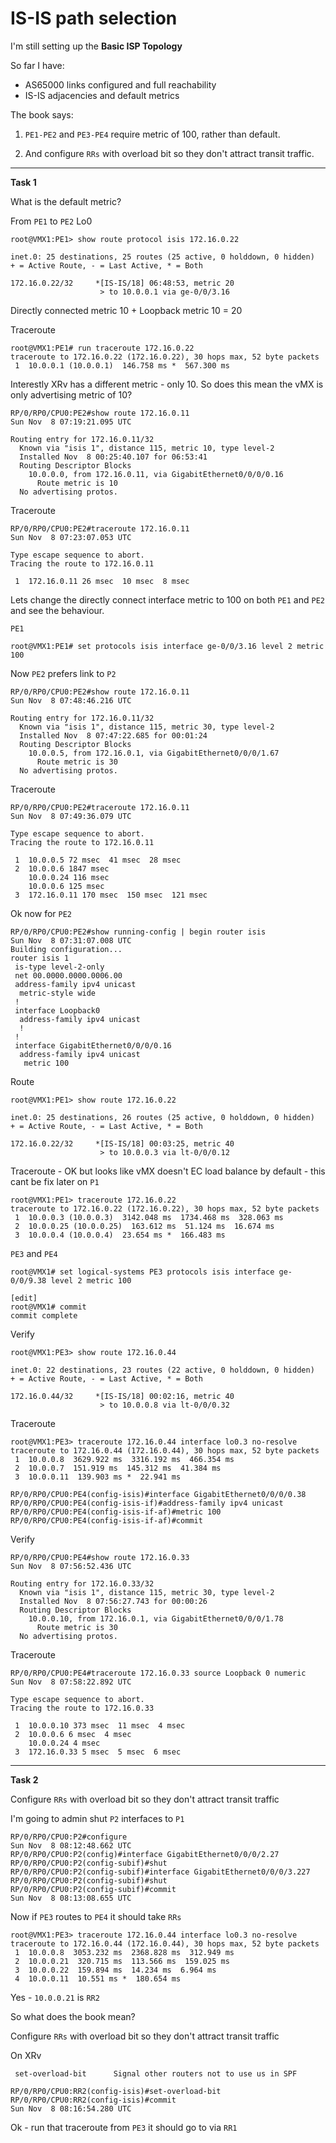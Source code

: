 # IS-IS path selection

I'm still setting up the **Basic ISP Topology**

So far I have:

* AS65000 links configured and full reachability
* IS-IS adjacencies and default metrics

The book says:

1. ```PE1-PE2``` and ```PE3-PE4``` require metric of 100, rather than default.

2. And configure ```RRs``` with overload bit so they don't attract transit traffic.


---------------
**Task 1**

What is the default metric?

From ```PE1``` to ```PE2``` Lo0

```
root@VMX1:PE1> show route protocol isis 172.16.0.22 

inet.0: 25 destinations, 25 routes (25 active, 0 holddown, 0 hidden)
+ = Active Route, - = Last Active, * = Both

172.16.0.22/32     *[IS-IS/18] 06:48:53, metric 20
                    > to 10.0.0.1 via ge-0/0/3.16
```

Directly connected metric 10 + Loopback metric 10 = 20

Traceroute

```
root@VMX1:PE1# run traceroute 172.16.0.22 
traceroute to 172.16.0.22 (172.16.0.22), 30 hops max, 52 byte packets
 1  10.0.0.1 (10.0.0.1)  146.758 ms *  567.300 ms
```


Interestly XRv has a different metric - only 10.  So does this mean the vMX is only advertising metric of 10?

```
RP/0/RP0/CPU0:PE2#show route 172.16.0.11
Sun Nov  8 07:19:21.095 UTC

Routing entry for 172.16.0.11/32
  Known via "isis 1", distance 115, metric 10, type level-2
  Installed Nov  8 00:25:40.107 for 06:53:41
  Routing Descriptor Blocks
    10.0.0.0, from 172.16.0.11, via GigabitEthernet0/0/0/0.16
      Route metric is 10
  No advertising protos. 
```

Traceroute
```
RP/0/RP0/CPU0:PE2#traceroute 172.16.0.11
Sun Nov  8 07:23:07.053 UTC

Type escape sequence to abort.
Tracing the route to 172.16.0.11

 1  172.16.0.11 26 msec  10 msec  8 msec 
```


Lets change the directly connect interface metric to 100 on both ```PE1``` and ```PE2``` and see the behaviour.

```PE1```

```
root@VMX1:PE1# set protocols isis interface ge-0/0/3.16 level 2 metric 100  
```

Now ```PE2``` prefers link to ```P2```

```
RP/0/RP0/CPU0:PE2#show route 172.16.0.11
Sun Nov  8 07:48:46.216 UTC

Routing entry for 172.16.0.11/32
  Known via "isis 1", distance 115, metric 30, type level-2
  Installed Nov  8 07:47:22.685 for 00:01:24
  Routing Descriptor Blocks
    10.0.0.5, from 172.16.0.1, via GigabitEthernet0/0/0/1.67
      Route metric is 30
  No advertising protos. 
```
Traceroute

```
RP/0/RP0/CPU0:PE2#traceroute 172.16.0.11
Sun Nov  8 07:49:36.079 UTC

Type escape sequence to abort.
Tracing the route to 172.16.0.11

 1  10.0.0.5 72 msec  41 msec  28 msec 
 2  10.0.0.6 1847 msec 
    10.0.0.24 116 msec 
    10.0.0.6 125 msec 
 3  172.16.0.11 170 msec  150 msec  121 msec 
```



Ok now for ```PE2```

```
RP/0/RP0/CPU0:PE2#show running-config | begin router isis
Sun Nov  8 07:31:07.008 UTC
Building configuration...
router isis 1
 is-type level-2-only
 net 00.0000.0000.0006.00
 address-family ipv4 unicast
  metric-style wide
 !
 interface Loopback0
  address-family ipv4 unicast
  !
 !
 interface GigabitEthernet0/0/0/0.16
  address-family ipv4 unicast
   metric 100
```

Route

```
root@VMX1:PE1> show route 172.16.0.22 

inet.0: 25 destinations, 26 routes (25 active, 0 holddown, 0 hidden)
+ = Active Route, - = Last Active, * = Both

172.16.0.22/32     *[IS-IS/18] 00:03:25, metric 40
                    > to 10.0.0.3 via lt-0/0/0.12
```



Traceroute - OK but looks like vMX doesn't EC load balance by default - this cant be fix later on ```P1```

```
root@VMX1:PE1> traceroute 172.16.0.22    
traceroute to 172.16.0.22 (172.16.0.22), 30 hops max, 52 byte packets
 1  10.0.0.3 (10.0.0.3)  3142.048 ms  1734.468 ms  328.063 ms
 2  10.0.0.25 (10.0.0.25)  163.612 ms  51.124 ms  16.674 ms
 3  10.0.0.4 (10.0.0.4)  23.654 ms *  166.483 ms
```

```PE3``` and ```PE4```

```
root@VMX1# set logical-systems PE3 protocols isis interface ge-0/0/9.38 level 2 metric 100 

[edit]
root@VMX1# commit 
commit complete
```

Verify
```
root@VMX1:PE3> show route 172.16.0.44 

inet.0: 22 destinations, 23 routes (22 active, 0 holddown, 0 hidden)
+ = Active Route, - = Last Active, * = Both

172.16.0.44/32     *[IS-IS/18] 00:02:16, metric 40
                    > to 10.0.0.8 via lt-0/0/0.32
```
Traceroute

```
root@VMX1:PE3> traceroute 172.16.0.44 interface lo0.3 no-resolve 
traceroute to 172.16.0.44 (172.16.0.44), 30 hops max, 52 byte packets
 1  10.0.0.8  3629.922 ms  3316.192 ms  466.354 ms
 2  10.0.0.7  151.919 ms  145.312 ms  41.384 ms
 3  10.0.0.11  139.903 ms *  22.941 ms
```



```
RP/0/RP0/CPU0:PE4(config-isis)#interface GigabitEthernet0/0/0/0.38
RP/0/RP0/CPU0:PE4(config-isis-if)#address-family ipv4 unicast 
RP/0/RP0/CPU0:PE4(config-isis-if-af)#metric 100
RP/0/RP0/CPU0:PE4(config-isis-if-af)#commit
```
Verify

```
RP/0/RP0/CPU0:PE4#show route 172.16.0.33
Sun Nov  8 07:56:52.436 UTC

Routing entry for 172.16.0.33/32
  Known via "isis 1", distance 115, metric 30, type level-2
  Installed Nov  8 07:56:27.743 for 00:00:26
  Routing Descriptor Blocks
    10.0.0.10, from 172.16.0.1, via GigabitEthernet0/0/0/1.78
      Route metric is 30
  No advertising protos. 
```

Traceroute

```
RP/0/RP0/CPU0:PE4#traceroute 172.16.0.33 source Loopback 0 numeric 
Sun Nov  8 07:58:22.892 UTC

Type escape sequence to abort.
Tracing the route to 172.16.0.33

 1  10.0.0.10 373 msec  11 msec  4 msec 
 2  10.0.0.6 6 msec  4 msec 
    10.0.0.24 4 msec 
 3  172.16.0.33 5 msec  5 msec  6 msec 
```


-------------
**Task 2**

Configure ```RRs``` with overload bit so they don't attract transit traffic

I'm going to admin shut ```P2``` interfaces to ```P1```


```
RP/0/RP0/CPU0:P2#configure 
Sun Nov  8 08:12:48.662 UTC
RP/0/RP0/CPU0:P2(config)#interface GigabitEthernet0/0/0/2.27
RP/0/RP0/CPU0:P2(config-subif)#shut
RP/0/RP0/CPU0:P2(config-subif)#interface GigabitEthernet0/0/0/3.227
RP/0/RP0/CPU0:P2(config-subif)#shut
RP/0/RP0/CPU0:P2(config-subif)#commit
Sun Nov  8 08:13:08.655 UTC
```

Now if ```PE3``` routes to ```PE4``` it should take ```RRs```

```
root@VMX1:PE3> traceroute 172.16.0.44 interface lo0.3 no-resolve    
traceroute to 172.16.0.44 (172.16.0.44), 30 hops max, 52 byte packets
 1  10.0.0.8  3053.232 ms  2368.828 ms  312.949 ms
 2  10.0.0.21  320.715 ms  113.566 ms  159.025 ms
 3  10.0.0.22  159.894 ms  14.234 ms  6.964 ms
 4  10.0.0.11  10.551 ms *  180.654 ms
```

Yes - ```10.0.0.21``` is ```RR2```

So what does the book mean?

Configure ```RRs``` with overload bit so they don't attract transit traffic


On XRv

```
 set-overload-bit      Signal other routers not to use us in SPF
```

```
RP/0/RP0/CPU0:RR2(config-isis)#set-overload-bit 
RP/0/RP0/CPU0:RR2(config-isis)#commit
Sun Nov  8 08:16:54.280 UTC
```

Ok - run that traceroute from ```PE3``` it should go to via ```RR1```

```

```
